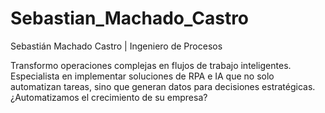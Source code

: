 # Sebastian_Machado_Castro
Sebastián Machado Castro | Ingeniero de Procesos 

Transformo operaciones complejas en flujos de trabajo inteligentes. Especialista en implementar soluciones de RPA e IA que no solo automatizan tareas, sino que generan datos para decisiones estratégicas. ¿Automatizamos el crecimiento de su empresa?

